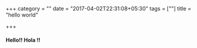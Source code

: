 +++
category = ""
date = "2017-04-02T22:31:08+05:30"
tags = [""]
title = "hello world"

+++

#### Hello!! Hola !!

